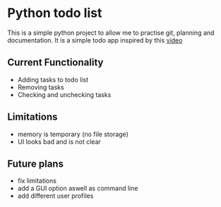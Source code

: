 # Python todo list
This is a simple python project to allow me to practise git, planning and documentation. It is a simple todo app inspired by this [video](https://www.youtube.com/watch?v=FCNg8KyMmGI)
## Current Functionality
- Adding tasks to todo list
- Removing tasks
- Checking and unchecking tasks

## Limitations
- memory is temporary (no file storage)
- UI looks bad and is not clear

## Future plans
- fix limitations
- add a GUI option aswell as command line
- add different user profiles

